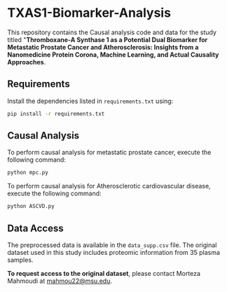 # TXAS1-Biomarker-Analysis

This repository contains the Causal analysis code and data for the study titled "**Thromboxane-A Synthase 1 as a Potential Dual Biomarker for Metastatic Prostate Cancer and Atherosclerosis: Insights from a Nanomedicine Protein Corona, Machine Learning, and Actual Causality Approaches**.

## Requirements

Install the dependencies listed in `requirements.txt` using:

```bash
pip install -r requirements.txt
```

## Causal Analysis

To perform causal analysis for metastatic prostate cancer, execute the following command:

```bash
python mpc.py
```
To perform causal analysis for Atherosclerotic cardiovascular disease, execute the following command:

```bash
python ASCVD.py
```


## Data Access

The preprocessed data is available in the `data_supp.csv` file. The original dataset used in this study includes proteomic information from 35 plasma samples. 

**To request access to the original dataset**, please contact Morteza Mahmoudi at [mahmou22@msu.edu](mailto:mahmou22@msu.edu).

